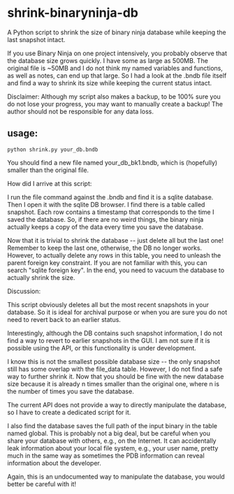 # shrink-binaryninja-db
A Python script to shrink the size of binary ninja database while keeping the last snapshot intact. 

If you use Binary Ninja on one project intensively, you probably observe that the database size grows quickly. I have some as large as 500MB. The original file is ~50MB and I do not think my named variables and functions, as well as notes, can end up that large. So I had a look at the .bndb file itself and find a way to shrink its size while keeping the current status intact. 

Disclaimer: Although my script also makes a backup, to be 100% sure you do not lose your progress, you may want to manually create a backup! The author should not be responsible for any data loss. 

## usage:

    python shrink.py your_db.bndb

You should find a new file named your_db_bk1.bndb, which is (hopefully) smaller than the original file. 

How did I arrive at this script:

I run the file command against the .bndb and find it is a sqlite database. Then I open it with the sqlite DB browser. I find there is a table called snapshot. Each row contains a timestamp that corresponds to the time I saved the database. So, if there are no weird things, the binary ninja actually keeps a copy of the data every time you save the database. 

Now that it is trivial to shrink the database -- just delete all but the last one! Remember to keep the last one, otherwise, the DB no longer works. However, to actually delete any rows in this table, you need to unleash the parent foreign key constraint. If you are not familiar with this, you can search "sqlite foreign key". In the end, you need to vacuum the database to actually shrink the size. 

Discussion:

This script obviously deletes all but the most recent snapshots in your database. So it is ideal for archival purpose or when you are sure you do not need to revert back to an earlier status. 

Interestingly, although the DB contains such snapshot information, I do not find a way to revert to earlier snapshots in the GUI. I am not sure if it is possible using the API, or this functionality is under development. 

I know this is not the smallest possible database size -- the only snapshot still has some overlap with the file_data table. However, I do not find a safe way to further shrink it. Now that you should be fine with the new database size because it is already n times smaller than the original one, where n is the number of times you save the database. 

The current API does not provide a way to directly manipulate the database, so I have to create a dedicated script for it. 

I also find the database saves the full path of the input binary in the table named global. This is probably not a big deal, but be careful when you share your database with others, e.g., on the Internet. It can accidentally leak information about your local file system, e.g., your user name, pretty much in the same way as sometimes the PDB information can reveal information about the developer. 

Again, this is an undocumented way to manipulate the database, you would better be careful with it!

